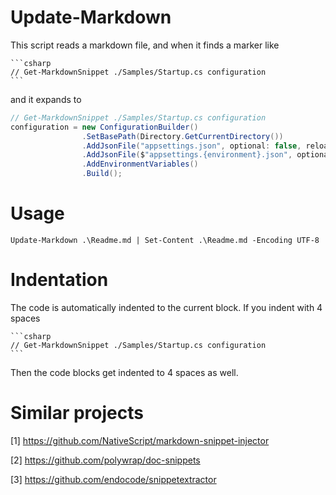 ﻿# Update-Markdown

This script reads a markdown file, and when it finds a marker
like

````
```csharp
// Get-MarkdownSnippet ./Samples/Startup.cs configuration
```
````

and it expands to

```csharp
// Get-MarkdownSnippet ./Samples/Startup.cs configuration
configuration = new ConfigurationBuilder()
                .SetBasePath(Directory.GetCurrentDirectory())
                .AddJsonFile("appsettings.json", optional: false, reloadOnChange: true)
                .AddJsonFile($"appsettings.{environment}.json", optional: true)
                .AddEnvironmentVariables()
                .Build();
```

# Usage

```
Update-Markdown .\Readme.md | Set-Content .\Readme.md -Encoding UTF-8
```

# Indentation

The code is automatically indented to the current block.
If you indent with 4 spaces

    ```csharp
    // Get-MarkdownSnippet ./Samples/Startup.cs configuration
    ```

Then the code blocks get indented to 4 spaces as well.

[//]: # (This may be the most platform independent comment)

# Similar projects

[1] https://github.com/NativeScript/markdown-snippet-injector

[2] https://github.com/polywrap/doc-snippets

[3] https://github.com/endocode/snippetextractor

